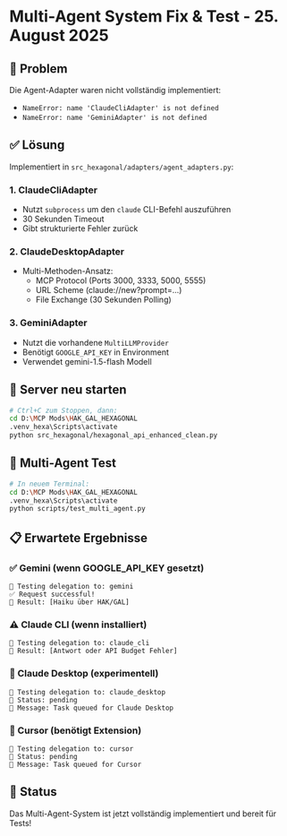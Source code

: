# Multi-Agent System Fix & Test - 25. August 2025

## 🐛 Problem
Die Agent-Adapter waren nicht vollständig implementiert:
- `NameError: name 'ClaudeCliAdapter' is not defined`
- `NameError: name 'GeminiAdapter' is not defined`

## ✅ Lösung
Implementiert in `src_hexagonal/adapters/agent_adapters.py`:

### 1. **ClaudeCliAdapter**
- Nutzt `subprocess` um den `claude` CLI-Befehl auszuführen
- 30 Sekunden Timeout
- Gibt strukturierte Fehler zurück

### 2. **ClaudeDesktopAdapter**
- Multi-Methoden-Ansatz:
  - MCP Protocol (Ports 3000, 3333, 5000, 5555)
  - URL Scheme (claude://new?prompt=...)
  - File Exchange (30 Sekunden Polling)

### 3. **GeminiAdapter**
- Nutzt die vorhandene `MultiLLMProvider`
- Benötigt `GOOGLE_API_KEY` in Environment
- Verwendet gemini-1.5-flash Modell

## 🚀 Server neu starten
```bash
# Ctrl+C zum Stoppen, dann:
cd D:\MCP Mods\HAK_GAL_HEXAGONAL
.venv_hexa\Scripts\activate
python src_hexagonal/hexagonal_api_enhanced_clean.py
```

## 🧪 Multi-Agent Test
```bash
# In neuem Terminal:
cd D:\MCP Mods\HAK_GAL_HEXAGONAL
.venv_hexa\Scripts\activate
python scripts/test_multi_agent.py
```

## 📋 Erwartete Ergebnisse

### ✅ Gemini (wenn GOOGLE_API_KEY gesetzt)
```
🤖 Testing delegation to: gemini
✅ Request successful!
📝 Result: [Haiku über HAK/GAL]
```

### ⚠️ Claude CLI (wenn installiert)
```
🤖 Testing delegation to: claude_cli
📝 Result: [Antwort oder API Budget Fehler]
```

### 🔄 Claude Desktop (experimentell)
```
🤖 Testing delegation to: claude_desktop
📍 Status: pending
💬 Message: Task queued for Claude Desktop
```

### 📂 Cursor (benötigt Extension)
```
🤖 Testing delegation to: cursor
📍 Status: pending
💬 Message: Task queued for Cursor
```

## 🎯 Status
Das Multi-Agent-System ist jetzt vollständig implementiert und bereit für Tests!
